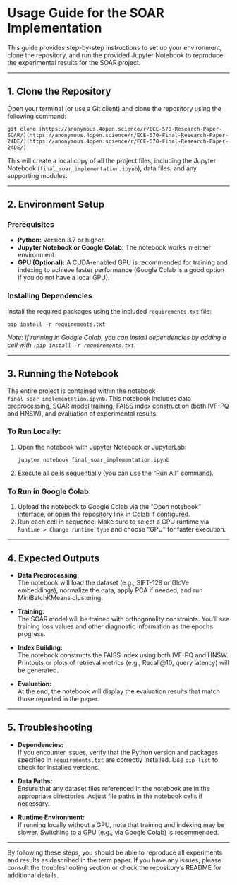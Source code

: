 # Usage Guide for the SOAR Implementation

This guide provides step-by-step instructions to set up your environment, clone the repository, and run the provided Jupyter Notebook to reproduce the experimental results for the SOAR project.


---

## 1. Clone the Repository

Open your terminal (or use a Git client) and clone the repository using the following command:

```
git clone [https://anonymous.4open.science/r/ECE-570-Research-Paper-SOAR/](https://anonymous.4open.science/r/ECE-570-Final-Research-Paper-24DE/](https://anonymous.4open.science/r/ECE-570-Final-Research-Paper-24DE/)
```

This will create a local copy of all the project files, including the Jupyter Notebook (`final_soar_implementation.ipynb`), data files, and any supporting modules.

---

## 2. Environment Setup

### Prerequisites

- **Python:** Version 3.7 or higher.
- **Jupyter Notebook or Google Colab:** The notebook works in either environment.
- **GPU (Optional):** A CUDA-enabled GPU is recommended for training and indexing to achieve faster performance (Google Colab is a good option if you do not have a local GPU).

### Installing Dependencies


Install the required packages using the included `requirements.txt` file:

```
pip install -r requirements.txt
```

*Note: If running in Google Colab, you can install dependencies by adding a cell with `!pip install -r requirements.txt`.*

---

## 3. Running the Notebook

The entire project is contained within the notebook `final_soar_implementation.ipynb`. This notebook includes data preprocessing, SOAR model training, FAISS index construction (both IVF-PQ and HNSW), and evaluation of experimental results.

### To Run Locally:

1. Open the notebook with Jupyter Notebook or JupyterLab:
   ```
   jupyter notebook final_soar_implementation.ipynb
   ```
2. Execute all cells sequentially (you can use the “Run All” command).

### To Run in Google Colab:

1. Upload the notebook to Google Colab via the “Open notebook” interface, or open the repository link in Colab if configured.
2. Run each cell in sequence. Make sure to select a GPU runtime via `Runtime > Change runtime type` and choose “GPU” for faster execution.

---

## 4. Expected Outputs

- **Data Preprocessing:**  
  The notebook will load the dataset (e.g., SIFT-128 or GloVe embeddings), normalize the data, apply PCA if needed, and run MiniBatchKMeans clustering.
  
- **Training:**  
  The SOAR model will be trained with orthogonality constraints. You’ll see training loss values and other diagnostic information as the epochs progress.

- **Index Building:**  
  The notebook constructs the FAISS index using both IVF-PQ and HNSW. Printouts or plots of retrieval metrics (e.g., Recall@10, query latency) will be generated.

- **Evaluation:**  
  At the end, the notebook will display the evaluation results that match those reported in the paper.

---

## 5. Troubleshooting

- **Dependencies:**  
  If you encounter issues, verify that the Python version and packages specified in `requirements.txt` are correctly installed. Use `pip list` to check for installed versions.

- **Data Paths:**  
  Ensure that any dataset files referenced in the notebook are in the appropriate directories. Adjust file paths in the notebook cells if necessary.

- **Runtime Environment:**  
  If running locally without a GPU, note that training and indexing may be slower. Switching to a GPU (e.g., via Google Colab) is recommended.

---

By following these steps, you should be able to reproduce all experiments and results as described in the term paper. If you have any issues, please consult the troubleshooting section or check the repository’s README for additional details.
